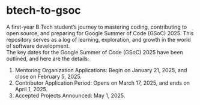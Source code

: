# btech-to-gsoc
A first-year B.Tech student’s journey to mastering coding, contributing to open source, and preparing for Google Summer of Code (GSoC) 2025. This repository serves as a log of learning, exploration, and growth in the world of software development.
<br>
The key dates for the Google Summer of Code (GSoC) 2025 have been outlined, and here are the details:
<ol>
	<li>Mentoring Organization Applications: Begin on January 21, 2025, and close on February 5, 2025.</li>
	<li>	Contributor Application Period: Opens on March 17, 2025, and ends on April 1, 2025.</li>
	<li>	Accepted Projects Announced: May 1, 2025.</li>
</ol>

